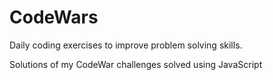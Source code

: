 # CodeWars
Daily coding exercises to improve problem solving skills.

Solutions of my CodeWar challenges solved using JavaScript
